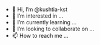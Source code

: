 - 👋 Hi, I’m @kushtia-kst
- 👀 I’m interested in ...
- 🌱 I’m currently learning ...
- 💞️ I’m looking to collaborate on ...
- 📫 How to reach me ...

<!---
kushtia-kst/kushtia-kst is a ✨ special ✨ repository because its `README.md` (this file) appears on your GitHub profile.
You can click the Preview link to take a look at your changes.
--->
